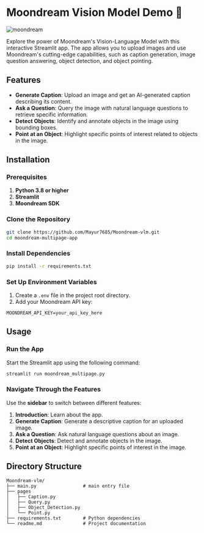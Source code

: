 # Moondream Vision Model Demo 🌙  
![moondream](https://github.com/user-attachments/assets/8c4e98db-e9df-45ac-86f9-085e1c6b06e6)

Explore the power of Moondream's Vision-Language Model with this interactive Streamlit app. The app allows you to upload images and use Moondream's cutting-edge capabilities, such as caption generation, image question answering, object detection, and object pointing.  

## Features  
- **Generate Caption**: Upload an image and get an AI-generated caption describing its content.  
- **Ask a Question**: Query the image with natural language questions to retrieve specific information.  
- **Detect Objects**: Identify and annotate objects in the image using bounding boxes.  
- **Point at an Object**: Highlight specific points of interest related to objects in the image.  

## Installation  

### Prerequisites  
1. **Python 3.8 or higher**  
2. **Streamlit**  
3. **Moondream SDK**  

### Clone the Repository  
```bash  
git clone https://github.com/Mayur7685/Moondream-vlm.git  
cd moondream-multipage-app  
```  

### Install Dependencies  
```bash  
pip install -r requirements.txt  
```  

### Set Up Environment Variables  
1. Create a `.env` file in the project root directory.  
2. Add your Moondream API key:  
```plaintext  
MOONDREAM_API_KEY=your_api_key_here  
```  

## Usage  

### Run the App  
Start the Streamlit app using the following command:  
```bash  
streamlit run moondream_multipage.py  
```  

### Navigate Through the Features  
Use the **sidebar** to switch between different features:  
1. **Introduction**: Learn about the app.  
2. **Generate Caption**: Generate a descriptive caption for an uploaded image.  
3. **Ask a Question**: Ask natural language questions about an image.  
4. **Detect Objects**: Detect and annotate objects in the image.  
5. **Point at an Object**: Highlight specific points of interest in the image.  

## Directory Structure  
```
Moondream-vlm/  
├── main.py                 # main entry file
├── pages
│   ├── Caption.py
│   ├── Query.py
│   ├── Object_Detection.py
│   └── Point.py
├── requirements.txt        # Python dependencies     
└── readme.md               # Project documentation  
```  
